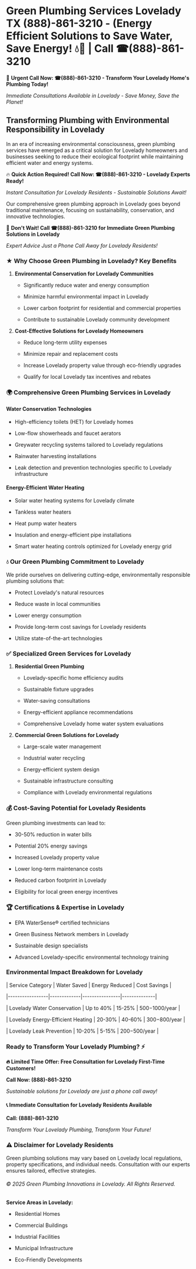 # Green Plumbing Services Lovelady TX (888)-861-3210 - (Energy Efficient Solutions to Save Water, Save Energy! 💧🌿 | Call ☎(888)-861-3210

🚨 **Urgent Call Now: ☎(888)-861-3210 - Transform Your Lovelady Home's Plumbing Today!**
*Immediate Consultations Available in Lovelady - Save Money, Save the Planet!*

## Transforming Plumbing with Environmental Responsibility in Lovelady

In an era of increasing environmental consciousness, green plumbing services have emerged as a critical solution for Lovelady homeowners and businesses seeking to reduce their ecological footprint while maintaining efficient water and energy systems. 

🔥 **Quick Action Required! Call Now: ☎(888)-861-3210 - Lovelady Experts Ready!**
*Instant Consultation for Lovelady Residents - Sustainable Solutions Await!*

Our comprehensive green plumbing approach in Lovelady goes beyond traditional maintenance, focusing on sustainability, conservation, and innovative technologies.

🚨 **Don't Wait! Call ☎(888)-861-3210 for Immediate Green Plumbing Solutions in Lovelady**
*Expert Advice Just a Phone Call Away for Lovelady Residents!*

### ★ Why Choose Green Plumbing in Lovelady? Key Benefits

1. **Environmental Conservation for Lovelady Communities** 
   - Significantly reduce water and energy consumption
   - Minimize harmful environmental impact in Lovelady
   - Lower carbon footprint for residential and commercial properties
   - Contribute to sustainable Lovelady community development

2. **Cost-Effective Solutions for Lovelady Homeowners** 
   - Reduce long-term utility expenses
   - Minimize repair and replacement costs
   - Increase Lovelady property value through eco-friendly upgrades
   - Qualify for local Lovelady tax incentives and rebates

### 🌍 Comprehensive Green Plumbing Services in Lovelady

#### Water Conservation Technologies
- High-efficiency toilets (HET) for Lovelady homes
- Low-flow showerheads and faucet aerators
- Greywater recycling systems tailored to Lovelady regulations
- Rainwater harvesting installations
- Leak detection and prevention technologies specific to Lovelady infrastructure

#### Energy-Efficient Water Heating
- Solar water heating systems for Lovelady climate
- Tankless water heaters
- Heat pump water heaters
- Insulation and energy-efficient pipe installations
- Smart water heating controls optimized for Lovelady energy grid

### 💧 Our Green Plumbing Commitment to Lovelady

We pride ourselves on delivering cutting-edge, environmentally responsible plumbing solutions that:
- Protect Lovelady's natural resources
- Reduce waste in local communities
- Lower energy consumption
- Provide long-term cost savings for Lovelady residents
- Utilize state-of-the-art technologies

### ✅ Specialized Green Services for Lovelady

1. **Residential Green Plumbing**
   - Lovelady-specific home efficiency audits
   - Sustainable fixture upgrades
   - Water-saving consultations
   - Energy-efficient appliance recommendations
   - Comprehensive Lovelady home water system evaluations

2. **Commercial Green Solutions for Lovelady**
   - Large-scale water management
   - Industrial water recycling
   - Energy-efficient system design
   - Sustainable infrastructure consulting
   - Compliance with Lovelady environmental regulations

### 💰 Cost-Saving Potential for Lovelady Residents

Green plumbing investments can lead to:
- 30-50% reduction in water bills
- Potential 20% energy savings
- Increased Lovelady property value
- Lower long-term maintenance costs
- Reduced carbon footprint in Lovelady
- Eligibility for local green energy incentives

### 🏆 Certifications & Expertise in Lovelady

- EPA WaterSense® certified technicians
- Green Business Network members in Lovelady
- Sustainable design specialists
- Advanced Lovelady-specific environmental technology training

### Environmental Impact Breakdown for Lovelady

| Service Category | Water Saved | Energy Reduced | Cost Savings |
|-----------------|-------------|----------------|--------------|
| Lovelady Water Conservation | Up to 40% | 15-25% | $500-$1000/year |
| Lovelady Energy-Efficient Heating | 20-30% | 40-60% | $300-$800/year |
| Lovelady Leak Prevention | 10-20% | 5-15% | $200-$500/year |

### Ready to Transform Your Lovelady Plumbing? ⚡

**🔥 Limited Time Offer: Free Consultation for Lovelady First-Time Customers!**

**Call Now: (888)-861-3210**
*Sustainable solutions for Lovelady are just a phone call away!*

#### 📞 Immediate Consultation for Lovelady Residents Available

**Call: (888)-861-3210**
*Transform Your Lovelady Plumbing, Transform Your Future!*

### ⚠️ Disclaimer for Lovelady Residents

Green plumbing solutions may vary based on Lovelady local regulations, property specifications, and individual needs. Consultation with our experts ensures tailored, effective strategies.

###### © 2025 Green Plumbing Innovations in Lovelady. All Rights Reserved.

**Service Areas in Lovelady:** 
- Residential Homes
- Commercial Buildings
- Industrial Facilities
- Municipal Infrastructure
- Eco-Friendly Developments